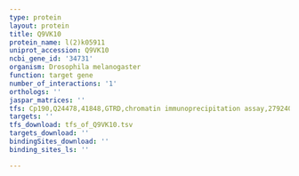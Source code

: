 ```yaml
---
type: protein
layout: protein
title: Q9VK10
protein_name: l(2)k05911
uniprot_accession: Q9VK10
ncbi_gene_id: '34731'
organism: Drosophila melanogaster
function: target gene
number_of_interactions: '1'
orthologs: ''
jaspar_matrices: ''
tfs: Cp190,Q24478,41848,GTRD,chromatin immunoprecipitation assay,27924024%5Buid%5D,No
targets: ''
tfs_download: tfs_of_Q9VK10.tsv
targets_download: ''
bindingSites_download: ''
binding_sites_ls: ''

---
```

